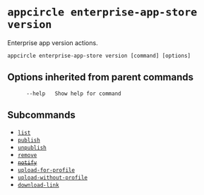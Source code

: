 # `appcircle enterprise-app-store version`

Enterprise app version actions.

```plaintext
appcircle enterprise-app-store version [command] [options]
```

## Options inherited from parent commands

```plaintext
      --help   Show help for command
```

## Subcommands

- [`list`](list.md)
- [`publish`](publish.md)
- [`unpublish`](unpublish.md)
- [`remove`](remove.md)
- [~~`notify`~~](notify.md)
- [`upload-for-profile`](upload-for-profile.md)
- [`upload-without-profile`](upload-without-profile.md)
- [`download-link`](download-link.md)

